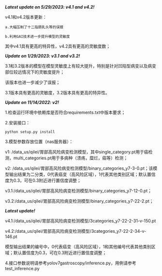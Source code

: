 ***Latest update on 5/29/2023: v4.1 and v4.2!***

v4.1和v4.2版本更新：

    a.大幅压制了十二指肠乳头等的误报

    b.利用GAI技术进一步提升模型的灵敏度

其中v4.1具有更高的特异性，v4.2具有更高的灵敏度数；

***Update on 1/29/2023: v3.1 and v3.2!***

3.1和3.2版本的模型在模型灵敏度上有较大提升，特别是针对凹陷型病变以及病变部位较远情况下的灵敏度提升；

该版本也进一步减少了误报；

3.1版本具有更高的灵敏度，3.2版本具有更高的特异性。

***Update on 11/14/2022: v2!***

1.检查运行环境中依赖库是否符合requirements.txt中版本要求；

2.安装接口：
``` shell
python setup.py install
```
3.模型参数存放位置（nas服务器）：

v1: /data_us/qilei/胃部高风险病变检测模型，其中single_category.pt用于癌检测，multi_categories.pt用于多病种（溃疡，糜烂，癌等）检测；

v2: /data_us/qilei/胃部高风险病变检测模型/binary_categories_y7-3-0.pt；该模型输出结果为二分类，0代表癌变（高风险区域），1代表其他类别区域；默认置信度为0.3，可在0.3附近进行置信度调整；

v3.1:/data_us/qilei/胃部高风险病变检测模型/binary_categories_y7-12-0.pt；

v3.2:/data_us/qilei/胃部高风险病变检测模型/binary_categories_y7-22-2.pt；

***Latest update!***

v4.1:/data_us/qilei/胃部高风险病变检测模型/3categories_y7-22-2-31-v-150.pt

v4.2:/data_us/qilei/胃部高风险病变检测模型/3categories_y7-22-2-34-v-146.pt

模型输出结果的编号中，0代表癌变（高风险区域），1和其他编号代表其他类别区域；默认置信度为0.3，可在0.3附近进行置信度调整；

4.接口参数说明请参考yolov7gastroscopy/inference.py，用例请参考test_inference.py